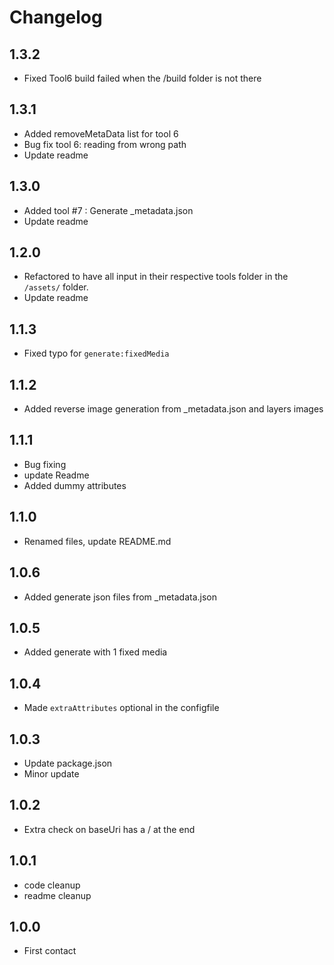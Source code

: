 # Changelog

## 1.3.2
- Fixed Tool6 build failed when the /build folder is not there

## 1.3.1
- Added removeMetaData list for tool 6
- Bug fix tool 6: reading from wrong path
- Update readme

## 1.3.0
- Added tool #7 : Generate _metadata.json
- Update readme

## 1.2.0
- Refactored to have all input in their respective tools folder in the `/assets/` folder.
- Update readme

## 1.1.3
- Fixed typo for `generate:fixedMedia`

## 1.1.2
- Added reverse image generation from _metadata.json and layers images

## 1.1.1
- Bug fixing
- update Readme
- Added dummy attributes

## 1.1.0
- Renamed files, update README.md

## 1.0.6
- Added generate json files from _metadata.json

## 1.0.5
- Added generate with 1 fixed media

## 1.0.4
- Made `extraAttributes` optional in the configfile

## 1.0.3
- Update package.json
- Minor update

## 1.0.2
- Extra check on baseUri has a / at the end

## 1.0.1
- code cleanup
- readme cleanup

## 1.0.0

- First contact